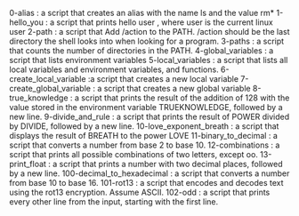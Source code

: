 0-alias : a script that creates an alias with the name ls and the value rm*
1-hello_you : a script that prints hello user , where user is the current linux user
 2-path : a script that Add /action to the PATH. /action should be the last directory the shell looks into when looking for a program.
3-paths :  a script that counts the number of directories in the PATH.
4-global_variables : a script that lists environment variables
5-local_variables : a script that lists all local variables and environment variables, and functions.
6-create_local_variable :a script that creates a new local variable
7-create_global_variable : a script that creates a new global variable
8-true_knowledge : a script that prints the result of the addition of 128 with the value stored in the environment variable TRUEKNOWLEDGE, followed by a new line.
9-divide_and_rule : a script that prints the result of POWER divided by DIVIDE, followed by a new line.
10-love_exponent_breath : a script that displays the result of BREATH to the power LOVE
11-binary_to_decimal : a script that converts a number from base 2 to base 10.
12-combinations :  a script that prints all possible combinations of two letters, except oo.
13-print_float : a script that prints a number with two decimal places, followed by a new line.
100-decimal_to_hexadecimal :  a script that converts a number from base 10 to base 16.
101-rot13 :  a script that encodes and decodes text using the rot13 encryption. Assume ASCII.
102-odd :  a script that prints every other line from the input, starting with the first line.
